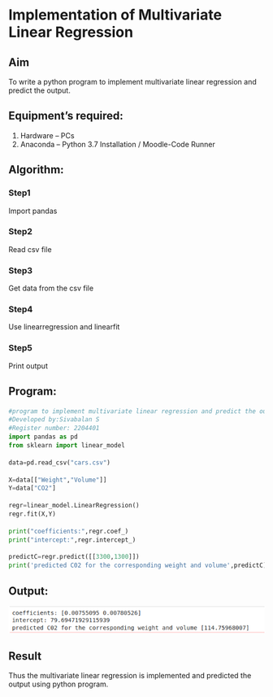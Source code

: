 # Implementation of Multivariate Linear Regression
## Aim
To write a python program to implement multivariate linear regression and predict the output.
## Equipment’s required:
1.	Hardware – PCs
2.	Anaconda – Python 3.7 Installation / Moodle-Code Runner
## Algorithm:
### Step1
Import pandas
### Step2
Read csv file
### Step3
Get data from the csv file
### Step4
Use linearregression and linearfit 
### Step5
Print output
## Program:
```python
#program to implement multivariate linear regression and predict the output
#Developed by:Sivabalan S
#Register number: 2204401
import pandas as pd
from sklearn import linear_model

data=pd.read_csv("cars.csv")

X=data[["Weight","Volume"]]
Y=data["CO2"]

regr=linear_model.LinearRegression()
regr.fit(X,Y)

print("coefficients:",regr.coef_)
print("intercept:",regr.intercept_)

predictC=regr.predict([[3300,1300]])
print('predicted C02 for the corresponding weight and volume',predictC)

```
## Output:
![output](outputo1.png)

## Result
Thus the multivariate linear regression is implemented and predicted the output using python program.
